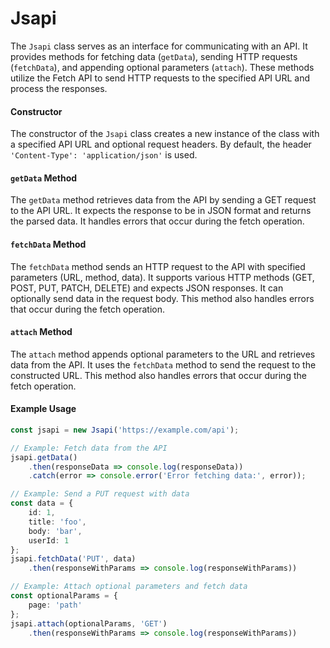 # Jsapi

The `Jsapi` class serves as an interface for communicating with an API. It provides methods for fetching data (`getData`), sending HTTP requests (`fetchData`), and appending optional parameters (`attach`). These methods utilize the Fetch API to send HTTP requests to the specified API URL and process the responses.

#### Constructor

The constructor of the `Jsapi` class creates a new instance of the class with a specified API URL and optional request headers. By default, the header `'Content-Type': 'application/json'` is used.

#### `getData` Method

The `getData` method retrieves data from the API by sending a GET request to the API URL. It expects the response to be in JSON format and returns the parsed data. It handles errors that occur during the fetch operation.

#### `fetchData` Method

The `fetchData` method sends an HTTP request to the API with specified parameters (URL, method, data). It supports various HTTP methods (GET, POST, PUT, PATCH, DELETE) and expects JSON responses. It can optionally send data in the request body. This method also handles errors that occur during the fetch operation.

#### `attach` Method

The `attach` method appends optional parameters to the URL and retrieves data from the API. It uses the `fetchData` method to send the request to the constructed URL. This method also handles errors that occur during the fetch operation.

#### Example Usage

```ts
const jsapi = new Jsapi('https://example.com/api');

// Example: Fetch data from the API
jsapi.getData()
    .then(responseData => console.log(responseData))
    .catch(error => console.error('Error fetching data:', error));

// Example: Send a PUT request with data
const data = {
    id: 1,
    title: 'foo',
    body: 'bar',
    userId: 1
};
jsapi.fetchData('PUT', data)
    .then(responseWithParams => console.log(responseWithParams))

// Example: Attach optional parameters and fetch data
const optionalParams = {
    page: 'path'
};
jsapi.attach(optionalParams, 'GET')
    .then(responseWithParams => console.log(responseWithParams))
```